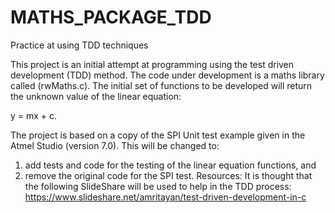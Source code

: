 # MATHS_PACKAGE_TDD
Practice at using TDD techniques

This project is an initial attempt at programming using the test driven development (TDD) method.
The code under development is a maths library called (rwMaths.c). The initial set of functions to be developed will return the unknown value of the linear equation:

y = mx + c.

The project is based on a copy of the SPI Unit test example given in the Atmel Studio (version 7.0). This will be changed to:
1.	add tests and code for the testing of the linear equation functions, and
2.	remove the original code for the SPI test.
Resources: It is thought that the following SlideShare will be used to help in the TDD process: https://www.slideshare.net/amritayan/test-driven-development-in-c
